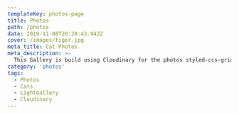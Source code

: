 ```yaml
---
templateKey: photos-page
title: Photos
path: /photos
date: 2019-11-08T20:20:43.942Z
cover: /images/tiger.jpg
meta_title: Cat Photos
meta_description: >-
  This Gallery is build using Cloudinary for the photos styled-ccs-grid for display and ImageGallery for the photo Gallery window display.
category: 'photos'
tags:
  - Photos
  - Cats
  - LightGallery
  - Cloudinary
---
```


